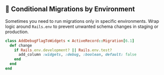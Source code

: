 ## 🎯 Conditional Migrations by Environment

Sometimes you need to run migrations only in specific environments. Wrap logic around `Rails.env` to prevent unwanted schema changes in staging or production.

```ruby
class AddDebugFlagToWidgets < ActiveRecord::Migration[6.1]
  def change
    if Rails.env.development? || Rails.env.test?
      add_column :widgets, :debug, :boolean, default: false
    end
  end
end
```
